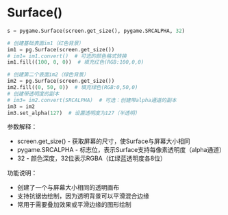 # Surface()

```python
s = pygame.Surface(screen.get_size(), pygame.SRCALPHA, 32)

# 创建基础表面im1（红色背景）
im1 = pg.Surface(screen.get_size())
# im1= im1.convert()  # 可选的颜色格式转换
im1.fill((100, 0, 0))  # 填充红色(RGB:100,0,0)

# 创建第二个表面im2（绿色背景）
im2 = pg.Surface(screen.get_size())
im2.fill((0, 50, 0))  # 填充绿色(RGB:0,50,0)
# 创建带透明度的副本
# im3= im2.convert(SRCALPHA)  # 可选：创建带alpha通道的副本
im3 = im2
im3.set_alpha(127)  # 设置透明度为127（半透明）
```

参数解释：

* screen.get_size() - 获取屏幕的尺寸，使Surface与屏幕大小相同
* pygame.SRCALPHA - 标志位，表示Surface支持每像素透明度（alpha通道）
* 32 - 颜色深度，32位表示RGBA（红绿蓝透明度各8位）

功能说明：

* 创建了一个与屏幕大小相同的透明画布
* 支持抗锯齿绘制，因为透明背景可以平滑混合边缘
* 常用于需要叠加效果或平滑边缘的图形绘制

